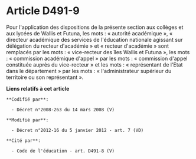 # Article D491-9

Pour l'application des dispositions de la présente section aux collèges et aux lycées de Wallis et Futuna, les mots :
« autorité académique », «   directeur académique des services de l'éducation nationale agissant sur délégation du recteur
d'académie » et « recteur d'académie » sont remplacés par les mots : « vice-recteur des îles Wallis et Futuna », les mots :
« commission académique d'appel » par les mots : « commission d'appel constituée auprès du vice-recteur » et les mots :
« représentant de l'Etat dans le département » par les mots : « l'administrateur supérieur du territoire ou son
représentant ».

**Liens relatifs à cet article**

	**Codifié par**:

	  - Décret n°2008-263 du 14 mars 2008 (V)

	**Modifié par**:

	  - Décret n°2012-16 du 5 janvier 2012 - art. 7 (VD)

	**Cité par**:

	  - Code de l'éducation - art. D491-8 (V)
